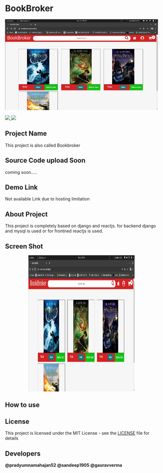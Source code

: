 # BookBroker
<p align="center"><img src="https://github.com/pradyumnamahajan52/bookbroker/blob/main/screenshot/bokbroker1.png" height="300"></p>

<p align="center">
  
  <a href="#" ><img src="https://img.shields.io/badge/Programming Language-python & reactjs-brightgreen"> </a>
  [<img src="https://img.shields.io/github/license/pradyumnamahajan52/tic-tac-toe?color=GREEN">](LICENSE) 

</p>

## Project Name

This project is also called Bookbroker

## Source Code upload Soon
coming soon.....

## Demo Link
Not available Link due to hosting limitation


## About Project

This project is completely based on django and reactjs. for backend django and mysql is used or for frontned reactjs is used.

## Screen Shot

<p align="center">
<img src="https://github.com/pradyumnamahajan52/bookbroker/blob/main/screenshot/bokbroker1.png" width="350" height="450">
</p>

## How to use 



## License

This project is licensed under the MIT License - see the [LICENSE](LICENSE) file for details

## Developers

**@pradyumnamahajan52 @sandeep1905 @gauravverma**
